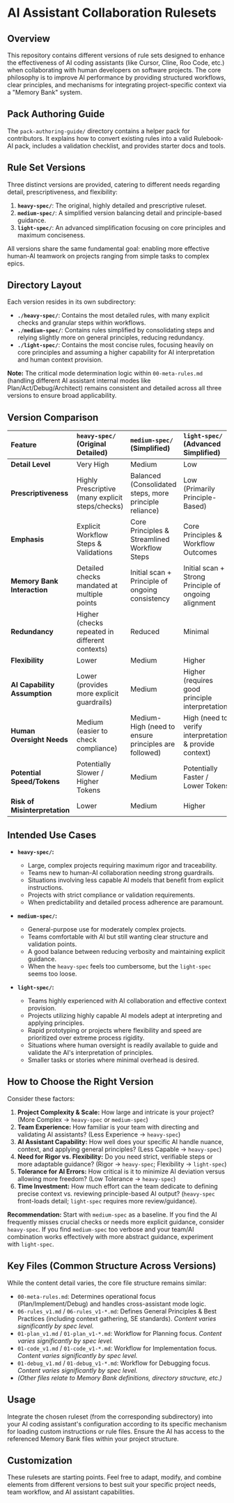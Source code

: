 # AI Assistant Collaboration Rulesets

## Overview

This repository contains different versions of rule sets designed to enhance the effectiveness of AI coding assistants (like Cursor, Cline, Roo Code, etc.) when collaborating with human developers on software projects. The core philosophy is to improve AI performance by providing structured workflows, clear principles, and mechanisms for integrating project-specific context via a "Memory Bank" system.

## Pack Authoring Guide

The `pack-authoring-guide/` directory contains a helper pack for contributors. It explains how to convert existing rules into a valid Rulebook-AI pack, includes a validation checklist, and provides starter docs and tools.

## Rule Set Versions

Three distinct versions are provided, catering to different needs regarding detail, prescriptiveness, and flexibility:

1.  **`heavy-spec/`**: The original, highly detailed and prescriptive ruleset.
2.  **`medium-spec/`**: A simplified version balancing detail and principle-based guidance.
3.  **`light-spec/`**: An advanced simplification focusing on core principles and maximum conciseness.

All versions share the same fundamental goal: enabling more effective human-AI teamwork on projects ranging from simple tasks to complex epics.

## Directory Layout

Each version resides in its own subdirectory:

*   **`./heavy-spec/`**: Contains the most detailed rules, with many explicit checks and granular steps within workflows.
*   **`./medium-spec/`**: Contains rules simplified by consolidating steps and relying slightly more on general principles, reducing redundancy.
*   **`./light-spec/`**: Contains the most concise rules, focusing heavily on core principles and assuming a higher capability for AI interpretation and human context provision.

**Note:** The critical mode determination logic within `00-meta-rules.md` (handling different AI assistant internal modes like Plan/Act/Debug/Architect) remains consistent and detailed across all three versions to ensure broad applicability.

## Version Comparison

| Feature                     | `heavy-spec/` (Original Detailed)                     | `medium-spec/` (Simplified)                            | `light-spec/` (Advanced Simplified)                 |
| :-------------------------- | :---------------------------------------------------- | :----------------------------------------------------- | :-------------------------------------------------- |
| **Detail Level**            | Very High                                             | Medium                                                 | Low                                                 |
| **Prescriptiveness**        | Highly Prescriptive (many explicit steps/checks)    | Balanced (Consolidated steps, more principle reliance) | Low (Primarily Principle-Based)                     |
| **Emphasis**                | Explicit Workflow Steps & Validations                 | Core Principles & Streamlined Workflow Steps           | Core Principles & Workflow Outcomes                 |
| **Memory Bank Interaction** | Detailed checks mandated at multiple points         | Initial scan + Principle of ongoing consistency        | Initial scan + Strong Principle of ongoing alignment |
| **Redundancy**              | Higher (checks repeated in different contexts)        | Reduced                                                | Minimal                                             |
| **Flexibility**             | Lower                                                 | Medium                                                 | Higher                                              |
| **AI Capability Assumption**| Lower (provides more explicit guardrails)           | Medium                                                 | Higher (requires good principle interpretation)     |
| **Human Oversight Needs**   | Medium (easier to check compliance)                 | Medium-High (need to ensure principles are followed)   | High (need to verify interpretation & provide context) |
| **Potential Speed/Tokens**  | Potentially Slower / Higher Tokens                    | Medium                                                 | Potentially Faster / Lower Tokens                   |
| **Risk of Misinterpretation**| Lower                                                 | Medium                                                 | Higher                                              |

## Intended Use Cases

*   **`heavy-spec/`:**
    *   Large, complex projects requiring maximum rigor and traceability.
    *   Teams new to human-AI collaboration needing strong guardrails.
    *   Situations involving less capable AI models that benefit from explicit instructions.
    *   Projects with strict compliance or validation requirements.
    *   When predictability and detailed process adherence are paramount.

*   **`medium-spec/`:**
    *   General-purpose use for moderately complex projects.
    *   Teams comfortable with AI but still wanting clear structure and validation points.
    *   A good balance between reducing verbosity and maintaining explicit guidance.
    *   When the `heavy-spec` feels too cumbersome, but the `light-spec` seems too loose.

*   **`light-spec/`:**
    *   Teams highly experienced with AI collaboration and effective context provision.
    *   Projects utilizing highly capable AI models adept at interpreting and applying principles.
    *   Rapid prototyping or projects where flexibility and speed are prioritized over extreme process rigidity.
    *   Situations where human oversight is readily available to guide and validate the AI's interpretation of principles.
    *   Smaller tasks or stories where minimal overhead is desired.

## How to Choose the Right Version

Consider these factors:

1.  **Project Complexity & Scale:** How large and intricate is your project? (More Complex -> `heavy-spec` or `medium-spec`)
2.  **Team Experience:** How familiar is your team with directing and validating AI assistants? (Less Experience -> `heavy-spec`)
3.  **AI Assistant Capability:** How well does your specific AI handle nuance, context, and applying general principles? (Less Capable -> `heavy-spec`)
4.  **Need for Rigor vs. Flexibility:** Do you need strict, verifiable steps or more adaptable guidance? (Rigor -> `heavy-spec`; Flexibility -> `light-spec`)
5.  **Tolerance for AI Errors:** How critical is it to minimize AI deviation versus allowing more freedom? (Low Tolerance -> `heavy-spec`)
6.  **Time Investment:** How much effort can the team dedicate to defining precise context vs. reviewing principle-based AI output? (`heavy-spec` front-loads detail; `light-spec` requires more review/guidance).

**Recommendation:** Start with `medium-spec` as a baseline. If you find the AI frequently misses crucial checks or needs more explicit guidance, consider `heavy-spec`. If you find `medium-spec` too verbose and your team/AI combination works effectively with more abstract guidance, experiment with `light-spec`.

## Key Files (Common Structure Across Versions)

While the content detail varies, the core file structure remains similar:

*   `00-meta-rules.md`: Determines operational focus (Plan/Implement/Debug) and handles cross-assistant mode logic.
*   `06-rules_v1.md` / `06-rules_v1-*.md`: Defines General Principles & Best Practices (including context gathering, SE standards). *Content varies significantly by spec level.*
*   `01-plan_v1.md` / `01-plan_v1-*.md`: Workflow for Planning focus. *Content varies significantly by spec level.*
*   `01-code_v1.md` / `01-code_v1-*.md`: Workflow for Implementation focus. *Content varies significantly by spec level.*
*   `01-debug_v1.md` / `01-debug_v1-*.md`: Workflow for Debugging focus. *Content varies significantly by spec level.*
*   *(Other files relate to Memory Bank definitions, directory structure, etc.)*

## Usage

Integrate the chosen ruleset (from the corresponding subdirectory) into your AI coding assistant's configuration according to its specific mechanism for loading custom instructions or rule files. Ensure the AI has access to the referenced Memory Bank files within your project structure.

## Customization

These rulesets are starting points. Feel free to adapt, modify, and combine elements from different versions to best suit your specific project needs, team workflow, and AI assistant capabilities.